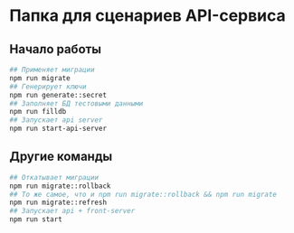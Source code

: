 # Папка для сценариев API-сервиса
## Начало работы
```sh
## Применяет миграции
npm run migrate
## Генерирует ключи
npm run generate::secret
## Заполняет БД тестовыми данными
npm run filldb
## Запускает api server
npm run start-api-server
```
## Другие команды
```sh
## Откатывает миграции
npm run migrate::rollback
## То же самое, что и npm run migrate::rollback && npm run migrate
npm run migrate::refresh
## Запускает api + front-server
npm run start
```
